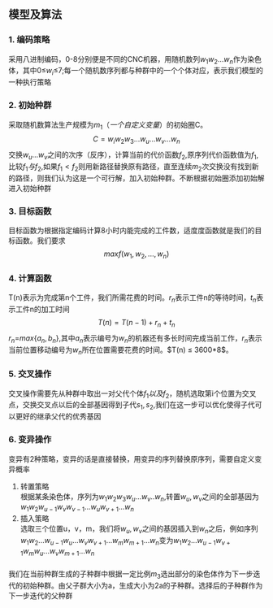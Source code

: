 ## 模型及算法  
### 1. 编码策略
采用八进制编码，0-8分别便是不同的CNC机器，用随机数列$w_1w_2...w_n$作为染色体，其中0$\leq$$w_i$$\leq$$7$;每一个随机数序列都与种群中的一个个体对应，表示我们模型的一种执行策略
### 2. 初始种群
采取随机数算法生产规模为$m_1（一个自定义变量）$的初始圈C。
$$C=w_iw_2w_3...w_u...w_v...w_n$$ 
交换$w_u...w_v$之间的次序（反序），计算当前的代价函数$f_2$,原序列代价函数值为$f_1$,比较$f_1与f_2$,如果$f_1 < f_2$则用新路径替换原有路径，直至连续$m_2$次交换没有找到新的路径，则我们认为这是一个可行解，加入初始种群。不断根据初始圈添加初始解进入初始种群

### 3. 目标函数
目标函数为根据指定编码计算8小时内能完成的工件数，适度度函数就是我们的目标函数。我们要求    
$$maxf(w_1,w_2,...,w_n)$$

### 4. 计算函数
T(n)表示为完成第n个工件，我们所需花费的时间。$r_n$表示工件n的等待时间，$t_n$表示工件n的加工时间
$$T(n)=T(n-1)+r_n+t_n$$
$r_n$=$max\{a_n,b_n\}$,其中$a_n$表示编号为$w_n$的机器还有多长时间完成当前工作，$r_n$表示当前位置移动编号为$w_n$所在位置需要花费的时间。$T(n) $\leq$ 3600*8$。

### 5. 交叉操作
交叉操作需要先从种群中取出一对父代个体$f_1以及f_2$，随机选取第i个位置为交叉点，交换交叉点以后的全部基因得到子代$s_1,s_2$,我们在这一步可以优化使得子代可以更好的继承父代的优秀基因
### 6. 变异操作
变异有2种策略，变异的话是直接替换，用变异的序列替换原序列，需要自定义变异概率   
1. 转置策略   
根据某条染色体，序列为$w_1w_2w_3w_u...w_v..w_n$,转置$w_u,w_v$之间的全部基因为$w_1w_2w_{u-1}w_vw_{v-1}...w_uw_{v+1}...w_n$
2. 插入策略   
选取三个位置u，v，m，我们将$w_u,w_v$之间的基因插入到$w_n$之后，例如序列$w_1w_2...w_{u-1}w_u...w_vw_{v+1}...w_{m}w_{m+1}...w_n$变为$w_1w_2...w_{u-1}w_{v+1}w_mw_u...w_vw_{m+1}...w_n$   

### 
我们在当前种群生成的子种群中根据一定比例$m_3$选出部分的染色体作为下一步迭代的初始种群。由父子群大小为a，生成大小为2a的子种群。选择后的子种群作为下一步迭代的父种群